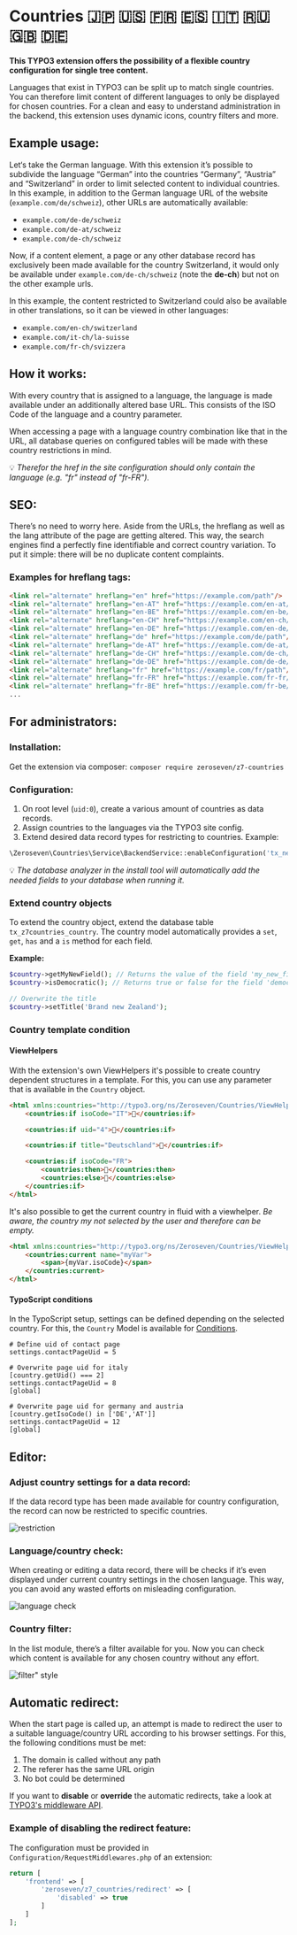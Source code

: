 # Countries :jp: :us: :fr: :es: :it: :ru: :gb: :de:

**This TYPO3 extension offers the possibility of a flexible country configuration for single tree content.**

Languages that exist in TYPO3 can be split up to match single countries.
You can therefore limit content of different languages to only be displayed for chosen countries.
For a clean and easy to understand administration in the backend, this extension uses dynamic icons, country filters and more.

## Example usage:

Let‘s take the German language. With this extension it’s possible to subdivide the language “German” into the countries “Germany”, “Austria” and “Switzerland” in order to limit selected content to individual countries.
In this example, in addition to the German language URL of the website (`example.com/de/schweiz`), other URLs are automatically available:

* `example.com/de-de/schweiz`
* `example.com/de-at/schweiz`
* `example.com/de-ch/schweiz`

Now, if a content element, a page or any other database record has exclusively been made available for the country Switzerland, it would only be available under `example.com/de-ch/schweiz` (note the **de-ch**) but not on the other example urls.

In this example, the content restricted to Switzerland could also be available in other translations, so it can be viewed in other languages:

* `example.com/en-ch/switzerland`
* `example.com/it-ch/la-suisse`
* `example.com/fr-ch/svizzera`

## How it works:

With every country that is assigned to a language, the language is made available under an additionally altered base URL. This consists of the ISO Code of the language and a country parameter.

When accessing a page with a language country combination like that in the URL, all database queries on configured tables will be made with these country restrictions in mind.

:bulb: _Therefor the href in the site configuration should only contain the language (e.g. "fr" instead of "fr-FR")._

## SEO:

There’s no need to worry here. Aside from the URLs, the hreflang as well as the lang attribute of the page are getting altered. This way, the search engines find a perfectly fine identifiable and correct country variation. To put it simple: there will be no duplicate content complaints.

### Examples for hreflang tags:

```html
<link rel="alternate" hreflang="en" href="https://example.com/path"/>             <!-- english content -->
<link rel="alternate" hreflang="en-AT" href="https://example.com/en-at/path"/>    <!-- english content for Austria -->
<link rel="alternate" hreflang="en-BE" href="https://example.com/en-be/path"/>    <!-- english content for Belgium -->
<link rel="alternate" hreflang="en-CH" href="https://example.com/en-ch/path"/>    <!-- english content for Switzerland -->
<link rel="alternate" hreflang="en-DE" href="https://example.com/en-de/path"/>    <!-- english content for Germany -->
<link rel="alternate" hreflang="de" href="https://example.com/de/path"/>          <!-- german content -->
<link rel="alternate" hreflang="de-AT" href="https://example.com/de-at/path"/>    <!-- german content for Austria -->
<link rel="alternate" hreflang="de-CH" href="https://example.com/de-ch/path"/>    <!-- german content for Switzerland -->
<link rel="alternate" hreflang="de-DE" href="https://example.com/de-de/path"/>    <!-- german content for Germany -->
<link rel="alternate" hreflang="fr" href="https://example.com/fr/path"/>          <!-- french content -->
<link rel="alternate" hreflang="fr-FR" href="https://example.com/fr-fr/path"/>    <!-- french content for France-->
<link rel="alternate" hreflang="fr-BE" href="https://example.com/fr-be/path"/>    <!-- french content for Belgium-->
...
```

## For administrators:

### Installation:

Get the extension via composer: `composer require zeroseven/z7-countries`

### Configuration:

1. On root level (`uid:0`), create a various amount of countries as data records.
2. Assign countries to the languages via the TYPO3 site config.
3. Extend desired data record types for restricting to countries. Example:

```php
\Zeroseven\Countries\Service\BackendService::enableConfiguration('tx_news_domain_model_news');
```

:bulb: _The database analyzer in the install tool will automatically add the needed fields to your database when running it._

### Extend country objects

To extend the country object, extend the database table `tx_z7countries_country`. The country model automatically provides a `set`,` get`, `has` and a `is` method for each field.

**Example:**

```php
$country->getMyNewField(); // Returns the value of the field 'my_new_field'
$country->isDemocratic(); // Returns true or false for the field 'democratic'

// Overwrite the title
$country->setTitle('Brand new Zealand');
```

###  Country template condition

#### ViewHelpers

With the extension's own ViewHelpers it's possible to create country dependent structures in a template.
For this‚ you can use any parameter that is available in the `Country` object.

```html
<html xmlns:countries="http://typo3.org/ns/Zeroseven/Countries/ViewHelpers" data-namespace-typo3-fluid="true">
    <countries:if isoCode="IT">🍕</countries:if>

    <countries:if uid="4">🥙</countries:if>

    <countries:if title="Deutschland">🍺</countries:if>

    <countries:if isoCode="FR">
        <countries:then>🥖</countries:then>
        <countries:else>🍞</countries:else>
    </countries:if>
</html>
```

It's also possible to get the current country in fluid with a viewhelper. _Be aware, the country my not selected by the user and therefore can be empty._

```html
<html xmlns:countries="http://typo3.org/ns/Zeroseven/Countries/ViewHelpers" data-namespace-typo3-fluid="true">
    <countries:current name="myVar">
        <span>{myVar.isoCode}</span>
    </countries:current>
</html>
```

#### TypoScript conditions

In the TypoScript setup, settings can be defined depending on the selected country.
For this, the `Country` Model is available for [Conditions](https://docs.typo3.org/m/typo3/reference-typoscript/master/en-us/Conditions/Index.html).

```typo3_typoscript
# Define uid of contact page
settings.contactPageUid = 5

# Overwrite page uid for italy
[country.getUid() === 2]
settings.contactPageUid = 8
[global]

# Overwrite page uid for germany and austria
[country.getIsoCode() in ['DE','AT']]
settings.contactPageUid = 12
[global]
```

## Editor:

### Adjust country settings for a data record:

If the data record type has been made available for country configuration, the record can now be restricted to specific countries.

![restriction](./Documentation/Images/restriction.png)

### Language/country check:

When creating or editing a data record, there will be checks if it’s even displayed under current country settings in the chosen language.
This way, you can avoid any wasted efforts on misleading configuration.

![language check](./Documentation/Images/language_check.png)

### Country filter:

In the list module, there’s a filter available for you.
Now you can check which content is available for any chosen country without any effort.

![filter" style](./Documentation/Images/filter.png)

## Automatic redirect:

When the start page is called up, an attempt is made to redirect the user to a suitable language/country URL according to his browser settings.
For this, the following conditions must be met:

1. The domain is called without any path
2. The referer has the same URL origin
3. No bot could be determined

If you want to **disable** or **override** the automatic redirects, take a look at [TYPO3's middleware API](https://docs.typo3.org/m/typo3/reference-coreapi/main/en-us/ApiOverview/RequestHandling/Index.html#override-ordering-of-middlewares).

### Example of disabling the redirect feature:

The configuration must be provided in `Configuration/RequestMiddlewares.php` of an extension:

```php
return [
    'frontend' => [
        'zeroseven/z7_countries/redirect' => [
            'disabled' => true
        ]
    ]
];
```
